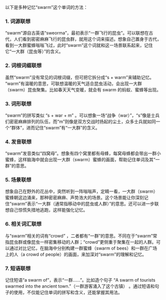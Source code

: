 以下是多种记忆“swarm”这个单词的方法：

### 1. 词源联想
“swarm”源自古英语“sweorma”，最初表示“一群飞行的昆虫”。可以联想在古代，人们看到密密麻麻飞行的昆虫群，就用这个词来描述。想象自己置身于古代，看到一大群蜜蜂嗡嗡飞过，此时“swarm”这个词就和这一场景联系起来，记住它“一大群（昆虫等）”的含义。

### 2. 词根词缀联想
虽然“swarm”没有常见的词根词缀，但可把它拆分成“s + warm”来辅助记忆。 “warm”有温暖的意思，可联想温暖的天气适合昆虫活动，会出现一大群（swarm）昆虫聚集。比如春天天气变暖，就会有 swarm 的蚂蚁、蜜蜂等出现。

### 3. 词形联想
“swarm”的拼写类似 “s + war + m” 。可以想象一场“战争（war）”，“s”像是士兵们密密麻麻排列的队伍，而“m”则像是双方交战时扬起的尘土，众多士兵就如同一个“群体”，进而记住“swarm”有“一大群”的含义。

### 4. 发音联想
“swarm”发音类似“四窝母”。想象有四个窝里都有母蜂，每窝母蜂都会带出一群小蜜蜂，这样脑海中就会出现一大群（swarm）蜜蜂的画面，帮助记住单词及其“一群”的意思。

### 5. 场景联想
想象自己在野外的花丛中，突然听到一阵嗡嗡声，定睛一看，一大群（swarm）蜜蜂朝这边涌来，那种密密麻麻、声势浩大的场景。这个场景能让你深刻记住“swarm”表示“一大群（通常指移动中的昆虫或人群）”的意思。还可以进一步联想自己惊慌失措地逃跑，这样能强化记忆。

### 6. 相关词汇联想
与“swarm”相关的词有“crowd” ，二者都有“一群”的意思。不同在于“swarm”常指昆虫群或像昆虫一样密集移动的人群；“crowd”更侧重于聚集在一起的人群。可以通过对比记忆，在脑海中分别构建一群蜜蜂（swarm of bees）和一群在广场上的人（a crowd of people）的画面，来加深对“swarm”的理解和记忆。

### 7. 短语联想
记住短语“a swarm of”，表示“一群……”。比如造个句子 “A swarm of tourists swarmed into the ancient town.”（一群游客涌入了这个古镇） 。通过短语和句子的使用，不仅能记住单词的拼写和含义，还能掌握其用法。 